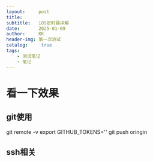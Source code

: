 ```yaml
---
layout:     post
title:      
subtitle:   iOS定时器详解
date:       2025-01-09
author:     KK
header-img: 第一次测试
catalog: 	 true
tags:
    - 测试笔记
    - 笔记
---
```

#  看一下效果
##  git使用
git remote -v
export GITHUB_TOKENS=''
git push oringin
## ssh相关
